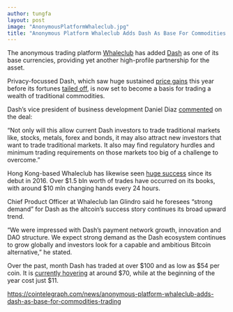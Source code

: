 ```yaml
---
author: tungfa
layout: post
image: "AnonymousPlatformWhaleclub.jpg"
title: "Anonymous Platform Whaleclub Adds Dash As Base For Commodities Trading"
---
```

The anonymous trading platform [Whaleclub](https://whaleclub.co/) has added [Dash](https://www.dash.org/) as one of its base currencies, providing yet another high-profile partnership for the asset.

Privacy-focussed Dash, which saw huge sustained [price gains](https://cointelegraph.com/news/dash-finds-natural-niche-at-10-units-per-bitcoin) this year before its fortunes [tailed off](https://cointelegraph.com/news/cross-crypto-market-cap-reaches-new-all-time-high-due-to-altcoin-upheaval), is now set to become a basis for trading a wealth of traditional commodities.

Dash’s vice president of business development Daniel Diaz [commented](https://www.financemagnates.com/cryptocurrency/trading/anonymous-bitcoin-powered-trading-platform-whaleclub-adds-dash-support/) on the deal:

“Not only will this allow current Dash investors to trade traditional markets like, stocks, metals, forex and bonds, it may also attract new investors that want to trade traditional markets. It also may find regulatory hurdles and minimum trading requirements on those markets too big of a challenge to overcome.”

Hong Kong-based Whaleclub has likewise seen [huge success](https://cointelegraph.com/news/whaleclubs-bitcoin-only-trading-platform-can-help-stabilize-bitcoin-price) since its debut in 2016. Over $1.5 bln worth of trades have occurred on its books, with around $10 mln changing hands every 24 hours.

Chief Product Officer at Whaleclub Ian Glindro said he foresees “strong demand” for Dash as the altcoin’s success story continues its broad upward trend.

“We were impressed with Dash’s payment network growth, innovation and DAO structure. We expect strong demand as the Dash ecosystem continues to grow globally and investors look for a capable and ambitious Bitcoin alternative,” he stated.

Over the past, month Dash has traded at over $100 and as low as $54 per coin. It is [currently hovering](https://coinmarketcap.com/currencies/dash/) at around $70, while at the beginning of the year cost just $11.

<https://cointelegraph.com/news/anonymous-platform-whaleclub-adds-dash-as-base-for-commodities-trading>
